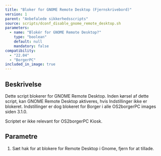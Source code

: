 ```yaml
---
title: "Bloker for GNOME Remote Desktop (Fjernskrivebord)"
version: 1
parent: "Anbefalede sikkerhedsscripts"
source: scripts/dconf_disable_gnome_remote_desktop.sh
parameters:
  - name: "Blokér for GNOME Remote Desktop?"
    type: "boolean"
    default: null
    mandatory: false
compatibility:  
  - "22.04"
  - "BorgerPC"
included_in_image: true
---
```


## Beskrivelse
Dette script blokerer for GNOME Remote Desktop.
Inden kørsel af dette script, kan GNOME Remote Desktop aktiveres, hvis Indstillinger ikke er blokeret. 
Indstillinger er dog blokeret for Borger i alle OS2borgerPC images siden 3.1.0.

Scriptet er ikke relevant for OS2borgerPC Kiosk.

## Parametre
1. Sæt hak for at blokere for Remote Desktop i Gnome, fjern for at tillade.

